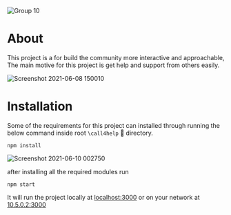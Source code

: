 
![Group 10](https://user-images.githubusercontent.com/43869046/121190675-e8191f00-c888-11eb-931d-d78881681caa.png)
# About
This project is a for build the community more interactive and approachable, The main motive for this project is get help and support from others easily.

![Screenshot 2021-06-08 150010](https://user-images.githubusercontent.com/43869046/121187404-a63aa980-c885-11eb-9b93-d5bbd61dcfcc.png)

# Installation

Some of the requirements for this project can installed through running the below command inside root `\call4help` 📂 directory.
```shell
npm install 
```

![Screenshot 2021-06-10 002750](https://user-images.githubusercontent.com/43869046/121412903-cbf9a880-c982-11eb-9763-ce93b96b0bf5.png)


after installing all the required modules run
```shell
npm start
```
It will run the project locally at [localhost:3000](http://localhost:3000) or on your network at [10.5.0.2:3000](http://10.5.0.2:3000)
